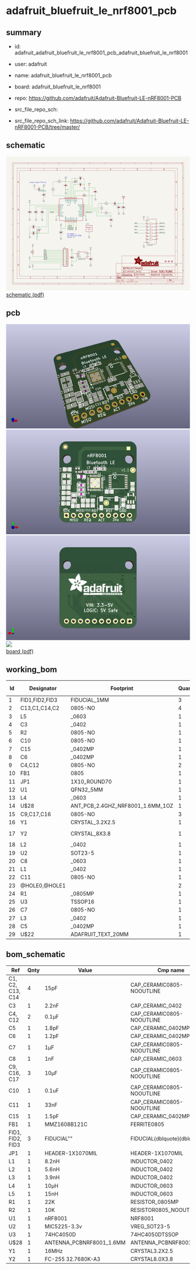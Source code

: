 # adafruit_bluefruit_le_nrf8001_pcb
 
## summary 
* id: adafruit_adafruit_bluefruit_le_nrf8001_pcb_adafruit_bluefruit_le_nrf8001
* user: adafruit
* name: adafruit_bluefruit_le_nrf8001_pcb
* board: adafruit_bluefruit_le_nrf8001
* repo: https://github.com/adafruit/Adafruit-Bluefruit-LE-nRF8001-PCB



* src_file_repo_sch: 
* src_file_repo_sch_link: https://github.com/adafruit/Adafruit-Bluefruit-LE-nRF8001-PCB/tree/master/

## schematic  
![](working_schematic_600.png)  
[schematic (pdf)](working_schematic.pdf)  

## pcb  
![](working_3d_600.png) 
![](working_3d_front_600.png)  
![](working_3d_back_600.png)  
![](working_600.png)  
[board (pdf)](working.pdf)  

## working_bom
| Id | Designator | Footprint | Quantity | Designation | Supplier and ref |  | None | 
| --- | --- | --- | --- | --- | --- | --- | --- | 
| 1 | FID1,FID2,FID3 | FIDUCIAL_1MM | 3 | FIDUCIAL" |  |  | [''] | 
| 2 | C13,C1,C14,C2 | 0805-NO | 4 | 15pF |  |  | [''] | 
| 3 | L5 | _0603 | 1 | 15nH |  |  | [''] | 
| 4 | C3 | _0402 | 1 | 2.2nF |  |  | [''] | 
| 5 | R2 | 0805-NO | 1 | 10K |  |  | [''] | 
| 6 | C10 | 0805-NO | 1 | 0.1uF |  |  | [''] | 
| 7 | C15 | _0402MP | 1 | 1.5pF |  |  | [''] | 
| 8 | C6 | _0402MP | 1 | 1.2pF |  |  | [''] | 
| 9 | C4,C12 | 0805-NO | 2 | 0.1µF |  |  | [''] | 
| 10 | FB1 | 0805 | 1 | MMZ1608B121C |  |  | [''] | 
| 11 | JP1 | 1X10_ROUND70 | 1 |  |  |  | [''] | 
| 12 | U1 | QFN32_5MM | 1 | nRF8001 |  |  | [''] | 
| 13 | L4 | _0603 | 1 | 10µH |  |  | [''] | 
| 14 | U$28 | ANT_PCB_2.4GHZ_NRF8001_1.6MM_1OZ | 1 |  |  |  | [''] | 
| 15 | C9,C17,C16 | 0805-NO | 3 | 10µF |  |  | [''] | 
| 16 | Y1 | CRYSTAL_3.2X2.5 | 1 | 16MHz |  |  | [''] | 
| 17 | Y2 | CRYSTAL_8X3.8 | 1 | FC-255 32.7680K-A3 |  |  | [''] | 
| 18 | L2 | _0402 | 1 | 5.6nH |  |  | [''] | 
| 19 | U2 | SOT23-5 | 1 | MIC5225-3.3v |  |  | [''] | 
| 20 | C8 | _0603 | 1 | 1nF |  |  | [''] | 
| 21 | L1 | _0402 | 1 | 8.2nH |  |  | [''] | 
| 22 | C11 | 0805-NO | 1 | 33nF |  |  | [''] | 
| 23 | @HOLE0,@HOLE1 |  | 2 |  |  |  | [''] | 
| 24 | R1 | _0805MP | 1 | 22K |  |  | [''] | 
| 25 | U3 | TSSOP16 | 1 | 74HC4050D |  |  | [''] | 
| 26 | C7 | 0805-NO | 1 | 1µF |  |  | [''] | 
| 27 | L3 | _0402 | 1 | 3.9nH |  |  | [''] | 
| 28 | C5 | _0402MP | 1 | 1.8pF |  |  | [''] | 
| 29 | U$22 | ADAFRUIT_TEXT_20MM | 1 |  |  |  | [''] | 


## bom_schematic
| Ref | Qnty | Value | Cmp name | Footprint | Description | Vendor | DNP | 
| --- | --- | --- | --- | --- | --- | --- | --- | 
| C1, C2, C13, C14 | 4 | 15pF | CAP_CERAMIC0805-NOOUTLINE | working:0805-NO |  |  |  | 
| C3 | 1 | 2.2nF | CAP_CERAMIC_0402 | working:_0402 |  |  |  | 
| C4, C12 | 2 | 0.1µF | CAP_CERAMIC0805-NOOUTLINE | working:0805-NO |  |  |  | 
| C5 | 1 | 1.8pF | CAP_CERAMIC_0402MP | working:_0402MP |  |  |  | 
| C6 | 1 | 1.2pF | CAP_CERAMIC_0402MP | working:_0402MP |  |  |  | 
| C7 | 1 | 1µF | CAP_CERAMIC0805-NOOUTLINE | working:0805-NO |  |  |  | 
| C8 | 1 | 1nF | CAP_CERAMIC_0603 | working:_0603 |  |  |  | 
| C9, C16, C17 | 3 | 10µF | CAP_CERAMIC0805-NOOUTLINE | working:0805-NO |  |  |  | 
| C10 | 1 | 0.1uF | CAP_CERAMIC0805-NOOUTLINE | working:0805-NO |  |  |  | 
| C11 | 1 | 33nF | CAP_CERAMIC0805-NOOUTLINE | working:0805-NO |  |  |  | 
| C15 | 1 | 1.5pF | CAP_CERAMIC_0402MP | working:_0402MP |  |  |  | 
| FB1 | 1 | MMZ1608B121C | FERRITE0805 | working:0805 |  |  |  | 
| FID1, FID2, FID3 | 3 | FIDUCIAL"" | FIDUCIAL{dblquote}{dblquote} | working:FIDUCIAL_1MM |  |  |  | 
| JP1 | 1 | HEADER-1X1070MIL | HEADER-1X1070MIL | working:1X10_ROUND70 |  |  |  | 
| L1 | 1 | 8.2nH | INDUCTOR_0402 | working:_0402 |  |  |  | 
| L2 | 1 | 5.6nH | INDUCTOR_0402 | working:_0402 |  |  |  | 
| L3 | 1 | 3.9nH | INDUCTOR_0402 | working:_0402 |  |  |  | 
| L4 | 1 | 10µH | INDUCTOR_0603 | working:_0603 |  |  |  | 
| L5 | 1 | 15nH | INDUCTOR_0603 | working:_0603 |  |  |  | 
| R1 | 1 | 22K | RESISTOR_0805MP | working:_0805MP |  |  |  | 
| R2 | 1 | 10K | RESISTOR0805_NOOUTLINE | working:0805-NO |  |  |  | 
| U1 | 1 | nRF8001 | NRF8001 | working:QFN32_5MM |  |  |  | 
| U2 | 1 | MIC5225-3.3v | VREG_SOT23-5 | working:SOT23-5 |  |  |  | 
| U3 | 1 | 74HC4050D | 74HC4050DTSSOP | working:TSSOP16 |  |  |  | 
| U$28 | 1 | ANTENNA_PCBNRF8001_1.6MM | ANTENNA_PCBNRF8001_1.6MM | working:ANT_PCB_2.4GHZ_NRF8001_1.6MM_1OZ |  |  |  | 
| Y1 | 1 | 16MHz | CRYSTAL3.2X2.5 | working:CRYSTAL_3.2X2.5 |  |  |  | 
| Y2 | 1 | FC-255 32.7680K-A3 | CRYSTAL8.0X3.8 | working:CRYSTAL_8X3.8 |  |  |  | 



